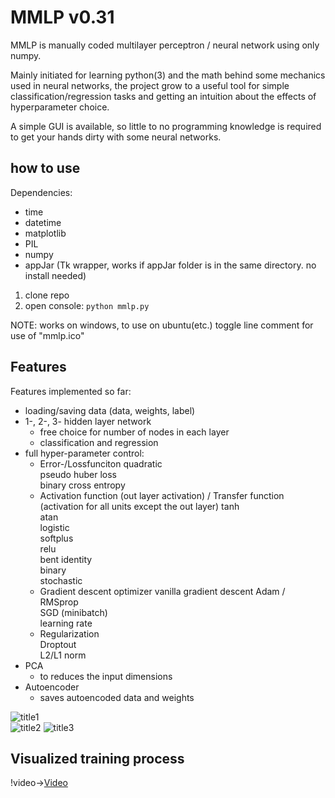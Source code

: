 # MMLP v0.31
MMLP is manually coded multilayer perceptron / neural network using only numpy.  
  
Mainly initiated for learning python(3) and the math behind some mechanics used in neural networks, the project grow to a useful tool for simple classification/regression tasks and getting an intuition about the effects of hyperparameter choice.

A simple GUI is available, so little to no programming knowledge is required to get your hands dirty with some neural networks.
## how to use  
Dependencies:
* time
* datetime
* matplotlib
* PIL
* numpy  
* appJar (Tk wrapper, works if appJar folder is in the same directory. no install needed)

1. clone repo  
2. open console:
```python mmlp.py```

NOTE: works on windows, to use on ubuntu(etc.) toggle line comment for use of "mmlp.ico" 
## Features  
Features implemented so far:
* loading/saving data (data, weights, label)
* 1-, 2-, 3- hidden layer network
  * free choice for number of nodes in each layer
  * classification and regression
* full hyper-parameter control:
  * Error-/Lossfunciton
    quadratic  
    pseudo huber loss  
    binary cross entropy  
  * Activation function (out layer activation) / Transfer function (activation for all units except the out layer)
    tanh  
    atan  
    logistic  
    softplus  
    relu  
    bent identity  
    binary  
    stochastic  
  * Gradient descent optimizer
    vanilla gradient descent
    Adam / RMSprop  
    SGD (minibatch)  
    learning rate  
  * Regularization  
    Droptout  
    L2/L1 norm  
* PCA
  * to reduces the input dimensions
* Autoencoder 
  * saves autoencoded data and weights  
  
![title1](GUI_mmlp.PNG)  
![title2](loss_plot.png)
![title3](2d_plot.png)
## Visualized training process
!video->[Video](2D_dream.mp4)
